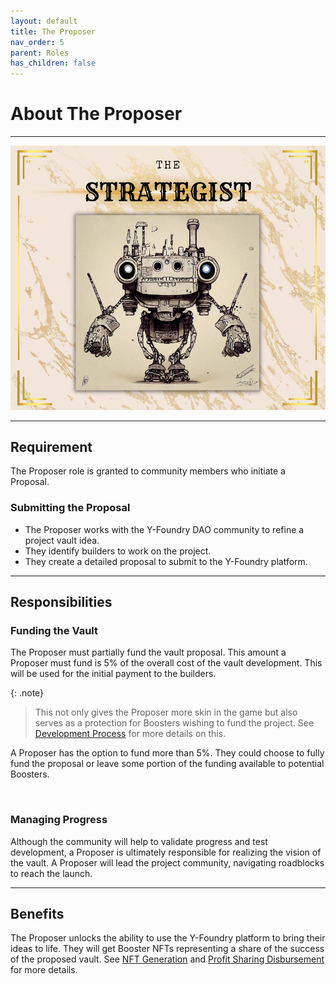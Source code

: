 ```yaml
---
layout: default
title: The Proposer
nav_order: 5
parent: Roles
has_children: false
---
```


# About The Proposer

***

![Strategist](/assets/images/learn/role/strategist.png)

***

## Requirement
The Proposer role is granted to community members who initiate a Proposal. 

### Submitting the Proposal
- The Proposer works with the Y-Foundry DAO community to refine a project vault idea.
- They identify builders to work on the project.
- They create a detailed proposal to submit to the Y-Foundry platform.

***

## Responsibilities
### Funding the Vault
The Proposer must partially fund the vault proposal. This amount a Proposer must fund is 5% of the overall cost of the vault development. This will be used for the initial payment to the builders.

{: .note}
> This not only gives the Proposer more skin in the game but also serves as a protection for Boosters wishing to fund the project. See [Development Process](../../vault/3-development/) for more details on this.

A Proposer has the option to fund more than 5%. They could choose to fully fund the proposal or leave some portion of the funding available to potential Boosters.

<br>

### Managing Progress
Although the community will help to validate progress and test development, a Proposer is ultimately responsible for realizing the vision of the vault. A Proposer will lead the project community, navigating roadblocks to reach the launch.

***

## Benefits
The Proposer unlocks the ability to use the Y-Foundry platform to bring their ideas to life. They will get Booster NFTs representing a share of the success of the proposed vault. See [NFT Generation](../../vault/5-vault-nft/) and [Profit Sharing Disbursement](../../vault/6-profit-sharing/) for more details.

